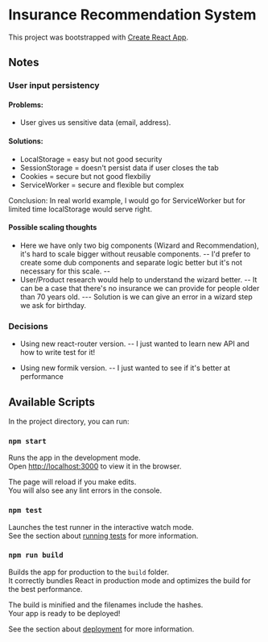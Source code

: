 # Insurance Recommendation System

This project was bootstrapped with [Create React App](https://github.com/facebook/create-react-app).

## Notes

### User input persistency
#### Problems:
  - User gives us sensitive data (email, address).

#### Solutions:

- LocalStorage = easy but not good security
- SessionStorage = doesn't persist data if user closes the tab
- Cookies = secure but not good flexbiliy
- ServiceWorker = secure and flexible but complex

Conclusion: In real world example, I would go for ServiceWorker but for limited time localStorage would serve right.

#### Possible scaling thoughts
  - Here we have only two big components (Wizard and Recommendation), it's hard to scale bigger without reusable components.
  -- I'd prefer to create some dub components and separate logic better but it's not necessary for this scale.
  -- 
  - User/Product research would help to understand the wizard better.
  -- It can be a case that there's no insurance we can provide for people older than 70 years old.
  --- Solution is we can give an error in a wizard step we ask for birthday.

### Decisions

  - Using new react-router version.
  -- I just wanted to learn new API and how to write test for it!

  - Using new formik version.
  -- I just wanted to see if it's better at performance

## Available Scripts

In the project directory, you can run:

### `npm start`

Runs the app in the development mode.\
Open [http://localhost:3000](http://localhost:3000) to view it in the browser.

The page will reload if you make edits.\
You will also see any lint errors in the console.

### `npm test`

Launches the test runner in the interactive watch mode.\
See the section about [running tests](https://facebook.github.io/create-react-app/docs/running-tests) for more information.

### `npm run build`

Builds the app for production to the `build` folder.\
It correctly bundles React in production mode and optimizes the build for the best performance.

The build is minified and the filenames include the hashes.\
Your app is ready to be deployed!

See the section about [deployment](https://facebook.github.io/create-react-app/docs/deployment) for more information.
